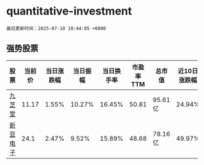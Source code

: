 # quantitative-investment

`最后更新时间：2025-07-10 10:44:05 +0800`

## 强势股票

|股票|当前价|当日涨跌幅|当日振幅|当日换手率|市盈率TTM|总市值|近10日涨跌幅|
|----|----|----|----|----|----|----|----|
|[九芝堂](https://xueqiu.com/S/SZ000989)|11.17|1.55%|10.27%|16.45%|50.81|95.61亿|24.94%|
|[新亚电子](https://xueqiu.com/S/SH605277)|24.1|2.47%|9.52%|15.89%|48.68|78.16亿|49.97%|
